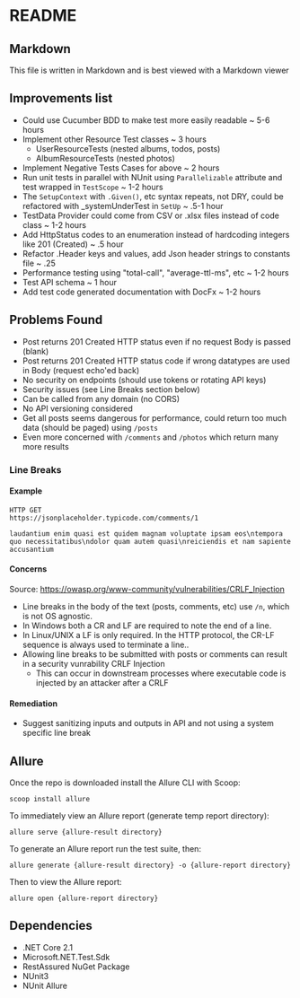 ﻿# README

## Markdown

This file is written in Markdown and is best viewed with a Markdown viewer

## Improvements list

* Could use Cucumber BDD to make test more easily readable ~ 5-6 hours
* Implement other Resource Test classes ~ 3 hours
  * UserResourceTests (nested albums, todos, posts)
  * AlbumResourceTests (nested photos)
* Implement Negative Tests Cases for above ~ 2 hours
* Run unit tests in parallel with NUnit using `Parallelizable` attribute and test wrapped in `TestScope` ~ 1-2 hours
* The `SetupContext` with `.Given()`, etc syntax repeats, not DRY, could be refactored with _systemUnderTest in `SetUp` ~ .5-1 hour
* TestData Provider could come from CSV or .xlsx files instead of code class ~ 1-2 hours
* Add HttpStatus codes to an enumeration instead of hardcoding integers like 201 (Created) ~ .5 hour
* Refactor .Header keys and values, add Json header strings to constants file ~ .25
* Performance testing using "total-call", "average-ttl-ms", etc ~ 1-2 hours
* Test API schema ~ 1 hour
* Add test code generated documentation with DocFx ~ 1-2 hours

## Problems Found

* Post returns 201 Created HTTP status even if no request Body is passed (blank)
* Post returns 201 Created HTTP status code if wrong datatypes are used in Body (request echo'ed back)
* No security on endpoints (should use tokens or rotating API keys)
* Security issues (see Line Breaks section below)
* Can be called from any domain (no CORS)
* No API versioning considered
* Get all posts seems dangerous for performance, could return too much data (should be paged) using `/posts`
* Even more concerned with `/comments` and `/photos` which return many more results

### Line Breaks

#### Example

```
HTTP GET
https://jsonplaceholder.typicode.com/comments/1

laudantium enim quasi est quidem magnam voluptate ipsam eos\ntempora quo necessitatibus\ndolor quam autem quasi\nreiciendis et nam sapiente accusantium
```

#### Concerns

Source: https://owasp.org/www-community/vulnerabilities/CRLF_Injection

* Line breaks in the body of the text (posts, comments, etc) use `/n`, which is not OS agnostic.
* In Windows both a CR and LF are required to note the end of a line.
* In Linux/UNIX a LF is only required. In the HTTP protocol, the CR-LF sequence is always used to terminate a line..
* Allowing line breaks to be submitted with posts or comments can result in a security vunrability CRLF Injection
  * This can occur in downstream processes where executable code is injected by an attacker after a CRLF

#### Remediation

* Suggest sanitizing inputs and outputs in API and not using a system specific line break

## Allure

Once the repo is downloaded install the Allure CLI with Scoop:

`scoop install allure`

To immediately view an Allure report (generate temp report directory):

`allure serve {allure-result directory}`

To generate an Allure report run the test suite, then: 

`allure generate {allure-result directory} -o {allure-report directory}`

Then to view the Allure report:

`allure open {allure-report directory}`

## Dependencies

* .NET Core 2.1
* Microsoft.NET.Test.Sdk
* RestAssured NuGet Package
* NUnit3
* NUnit Allure





